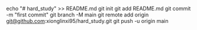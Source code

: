 echo "# hard_study" >> README.md
git init
git add README.md
git commit -m "first commit"
git branch -M main
git remote add origin git@github.com:xionglinxi95/hard_study.git
git push -u origin main